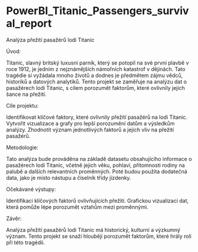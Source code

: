 # PowerBI_Titanic_Passengers_survival_report
 
Analýza přežití pasažérů lodi Titanic

Úvod:

Titanic, slavný britský luxusní parník, který se potopil na své první plavbě v roce 1912, je jedním z nejznámějších námořních katastrof v dějinách. Tato tragédie si vyžádala mnoho životů a dodnes je předmětem zájmu vědců, historiků a datových analytiků. Tento projekt se zaměřuje na analýzu dat o pasažérech lodi Titanic, s cílem porozumět faktorům, které ovlivnily jejich šance na přežití.

Cíle projektu:

Identifikovat klíčové faktory, které ovlivnily přežití pasažérů na lodi Titanic.
Vytvořit vizualizace a grafy pro lepší porozumění datům a výsledkům analýzy.
Zhodnotit význam jednotlivých faktorů a jejich vliv na přežití pasažérů.

Metodologie:

Tato analýza bude prováděna na základě datasetu obsahujícího informace o pasažérech lodi Titanic, včetně jejich věku, pohlaví, přítomnosti rodiny na palubě a dalších relevantních proměnných. Poté budou použita dodatečná data, jako je místo nástupu a číselník třídy jízdenky.

Očekávané výstupy:

Identifikaci klíčových faktorů ovlivňujících přežití.
Grafickou vizualizaci dat, která pomůže lépe porozumět vztahům mezi proměnnými.

Závěr:

Analýza přežití pasažérů lodi Titanic má historický, kulturní a výzkumný význam. Tento projekt se snaží hlouběji porozumět faktorům, které hrály roli při této tragédii.